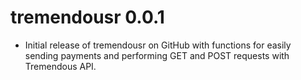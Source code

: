 # tremendousr 0.0.1

* Initial release of tremendousr on GitHub with functions for easily sending payments and performing GET and POST requests with Tremendous API.
